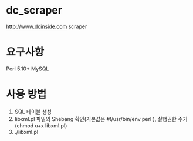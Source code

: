 dc_scraper
==========

http://www.dcinside.com scraper

# 요구사항
Perl 5.10+
MySQL

# 사용 방법
1. SQL 테이블 생성
2. libxml.pl 파일의 Shebang 확인(기본값은 #!/usr/bin/env perl ), 실행권한 주기(chmod u+x libxml.pl)
3. ./libxml.pl
